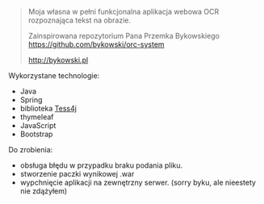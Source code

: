> Moja własna w pełni funkcjonalna aplikacja webowa OCR rozpoznająca tekst na obrazie.
>
> Zainspirowana repozytorium Pana Przemka Bykowskiego https://github.com/bykowski/orc-system
>
> http://bykowski.pl
>
>

 Wykorzystane technologie:
- Java
- Spring
- biblioteka [Tess4j](https://github.com/nguyenq/tess4j)
- thymeleaf
- JavaScript
- Bootstrap


Do zrobienia:
- obsługa błędu w przypadku braku podania pliku.
- stworzenie paczki wynikowej .war
- wypchnięcie aplikacji na zewnętrzny serwer. (sorry byku, ale nieestety nie zdążyłem)

